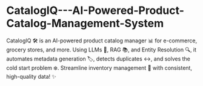 # CatalogIQ---AI-Powered-Product-Catalog-Management-System
CatalogIQ  🛠️ is an AI-powered product catalog manager 📊 for e-commerce, grocery stores, and more. Using LLMs  🧠, RAG  📚, and Entity Resolution  🔍, it automates metadata generation 🏷️, detects duplicates ↔️, and solves the cold start problem ❄️. Streamline inventory management 🚀 with consistent, high-quality data! ✨

